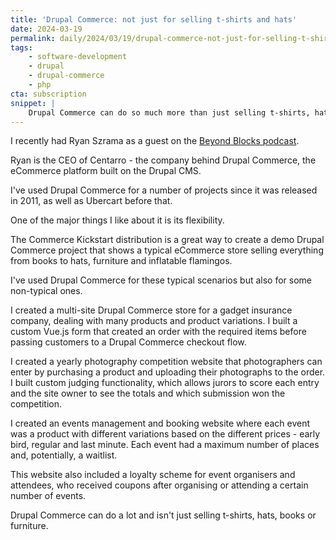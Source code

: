 ```yaml
---
title: 'Drupal Commerce: not just for selling t-shirts and hats'
date: 2024-03-19
permalink: daily/2024/03/19/drupal-commerce-not-just-for-selling-t-shirts-and-hats
tags:
    - software-development
    - drupal
    - drupal-commerce
    - php
cta: subscription
snippet: |
    Drupal Commerce can do so much more than just selling t-shirts, hats and furniture.
---
```


I recently had Ryan Szrama as a guest on the [Beyond Blocks podcast][podcast].

Ryan is the CEO of Centarro - the company behind Drupal Commerce, the eCommerce platform built on the Drupal CMS.

I've used Drupal Commerce for a number of projects since it was released in 2011, as well as Ubercart before that.

One of the major things I like about it is its flexibility.

The Commerce Kickstart distribution is a great way to create a demo Drupal Commerce project that shows a typical eCommerce store selling everything from books to hats, furniture and inflatable flamingos.

I've used Drupal Commerce for these typical scenarios but also for some non-typical ones.

I created a multi-site Drupal Commerce store for a gadget insurance company, dealing with many products and product variations. I built a custom Vue.js form that created an order with the required items before passing customers to a Drupal Commerce checkout flow.

I created a yearly photography competition website that photographers can enter by purchasing a product and uploading their photographs to the order. I built custom judging functionality, which allows jurors to score each entry and the site owner to see the totals and which submission won the competition.

I created an events management and booking website where each event was a product with different variations based on the different prices - early bird, regular and last minute. Each event had a maximum number of places and, potentially, a waitlist.

This website also included a loyalty scheme for event organisers and attendees, who received coupons after organising or attending a certain number of events.

Drupal Commerce can do a lot and isn't just selling t-shirts, hats, books or furniture.

[podcast]: {{site.url}}/podcast/13-ryan-szrama-centarro

